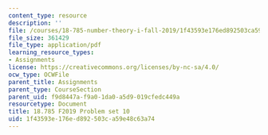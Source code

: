 ```yaml
---
content_type: resource
description: ''
file: /courses/18-785-number-theory-i-fall-2019/1f43593e176ed892503ca59e48c63a74_MIT18_785F19_pset10.pdf
file_size: 361429
file_type: application/pdf
learning_resource_types:
- Assignments
license: https://creativecommons.org/licenses/by-nc-sa/4.0/
ocw_type: OCWFile
parent_title: Assignments
parent_type: CourseSection
parent_uid: f9d8447a-f9a0-1da0-a5d9-019cfedc449a
resourcetype: Document
title: 18.785 F2019 Problem set 10
uid: 1f43593e-176e-d892-503c-a59e48c63a74
---
```

